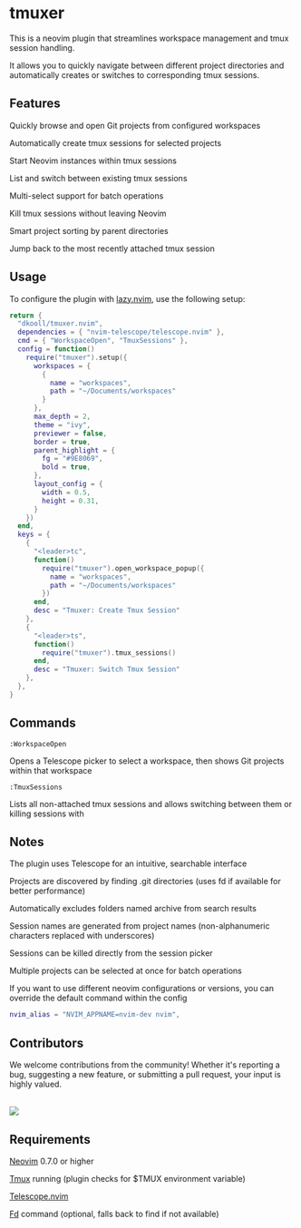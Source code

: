 # tmuxer

This is a neovim plugin that streamlines workspace management and tmux session handling.

It allows you to quickly navigate between different project directories and automatically creates or switches to corresponding tmux sessions.

## Features

Quickly browse and open Git projects from configured workspaces

Automatically create tmux sessions for selected projects

Start Neovim instances within tmux sessions

List and switch between existing tmux sessions

Multi-select support for batch operations

Kill tmux sessions without leaving Neovim

Smart project sorting by parent directories

Jump back to the most recently attached tmux session

## Usage

To configure the plugin with [lazy.nvim](https://github.com/folke/lazy.nvim), use the following setup:

```lua
return {
  "dkooll/tmuxer.nvim",
  dependencies = { "nvim-telescope/telescope.nvim" },
  cmd = { "WorkspaceOpen", "TmuxSessions" },
  config = function()
    require("tmuxer").setup({
      workspaces = {
        {
          name = "workspaces",
          path = "~/Documents/workspaces"
        }
      },
      max_depth = 2,
      theme = "ivy",
      previewer = false,
      border = true,
      parent_highlight = {
        fg = "#9E8069",
        bold = true,
      },
      layout_config = {
        width = 0.5,
        height = 0.31,
      }
    })
  end,
  keys = {
    {
      "<leader>tc",
      function()
        require("tmuxer").open_workspace_popup({
          name = "workspaces",
          path = "~/Documents/workspaces"
        })
      end,
      desc = "Tmuxer: Create Tmux Session"
    },
    {
      "<leader>ts",
      function()
        require("tmuxer").tmux_sessions()
      end,
      desc = "Tmuxer: Switch Tmux Session"
    },
  },
}
```

## Commands

`:WorkspaceOpen`

Opens a Telescope picker to select a workspace, then shows Git projects within that workspace

`:TmuxSessions`

Lists all non-attached tmux sessions and allows switching between them or killing sessions with <C-d>

## Notes

The plugin uses Telescope for an intuitive, searchable interface

Projects are discovered by finding .git directories (uses fd if available for better performance)

Automatically excludes folders named archive from search results

Session names are generated from project names (non-alphanumeric characters replaced with underscores)

Sessions can be killed directly from the session picker

Multiple projects can be selected at once for batch operations

If you want to use different neovim configurations or versions, you can override the default command within the config

```lua
nvim_alias = "NVIM_APPNAME=nvim-dev nvim",
```

## Contributors

We welcome contributions from the community! Whether it's reporting a bug, suggesting a new feature, or submitting a pull request, your input is highly valued. <br><br>

<a href="https://github.com/dkooll/tmuxer.nvim/graphs/contributors">
  <img src="https://contrib.rocks/image?repo=dkooll/tmuxer.nvim" />
</a>

## Requirements

[Neovim](https://neovim.io/) 0.7.0 or higher

[Tmux](https://github.com/tmux) running (plugin checks for $TMUX environment variable)

[Telescope.nvim](https://github.com/nvim-telescope/telescope.nvim)

[Fd](https://github.com/sharkdp/fd) command (optional, falls back to find if not available)
